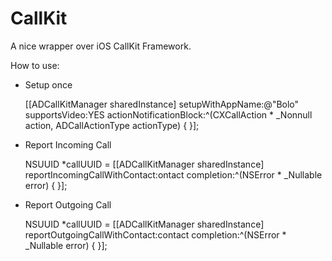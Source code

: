 # CallKit
A nice wrapper over iOS CallKit Framework.

How to use:
- Setup once

  [[ADCallKitManager sharedInstance] setupWithAppName:@"Bolo" supportsVideo:YES actionNotificationBlock:^(CXCallAction * _Nonnull action, ADCallActionType actionType) {
        }];
        
- Report Incoming Call

  NSUUID *callUUID = [[ADCallKitManager sharedInstance] reportIncomingCallWithContact:ontact completion:^(NSError * _Nullable error) {
    }];
    
- Report Outgoing Call

  NSUUID *callUUID = [[ADCallKitManager sharedInstance] reportOutgoingCallWithContact:contact completion:^(NSError * _Nullable error) {
    }];
    
  
